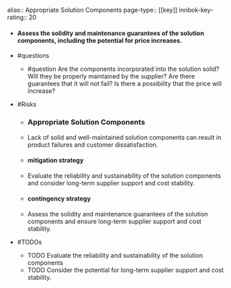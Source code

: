 alias:: Appropriate Solution Components
page-type:: [[key]]
innbok-key-rating:: 20
- #### Assess the solidity and maintenance guarantees of the solution components, including the potential for price increases.
- #questions
  - #question Are the components incorporated into the solution solid? Will they be properly maintained by the supplier? Are there guarantees that it will not fail? Is there a possibility that the price will increase?
- #Risks

  - ### Appropriate Solution Components
  - Lack of solid and well-maintained solution components can result in product failures and customer dissatisfaction.
  - #### mitigation strategy
  - Evaluate the reliability and sustainability of the solution components and consider long-term supplier support and cost stability.
  - #### contingency strategy
  - Assess the solidity and maintenance guarantees of the solution components and ensure long-term supplier support and cost stability.
- #TODOs
  - TODO Evaluate the reliability and sustainability of the solution components
  - TODO  Consider the potential for long-term supplier support and cost stability.


